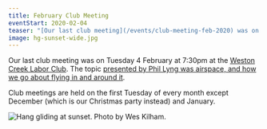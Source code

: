 ```yaml
---
title: February Club Meeting
eventStart: 2020-02-04
teaser: "[Our last club meeting](/events/club-meeting-feb-2020) was on Tuesday 4 February at 7:30pm at the [Weston Creek Labor Club](https://goo.gl/maps/6EtdRPvfNiqLgX2U7)."
image: hg-sunset-wide.jpg
---
```

Our last club meeting was on Tuesday 4 February at 7:30pm at the [Weston Creek Labor Club](https://goo.gl/maps/6EtdRPvfNiqLgX2U7).
The topic [presented by Phil Lyng was airspace, and how we go about flying in and around it](/advice/a-few-things-about-AIRSPACE).

Club meetings are held on the first Tuesday of every month except December (which is our Christmas party instead) and January. 

![Hang gliding at sunset. Photo by Wes Kilham.](/images/hg-sunset.jpg)
